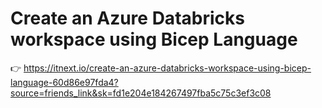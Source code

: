# Create an Azure Databricks workspace using Bicep Language

👉 https://itnext.io/create-an-azure-databricks-workspace-using-bicep-language-60d86e97fda4?source=friends_link&sk=fd1e204e184267497fba5c75c3ef3c08
